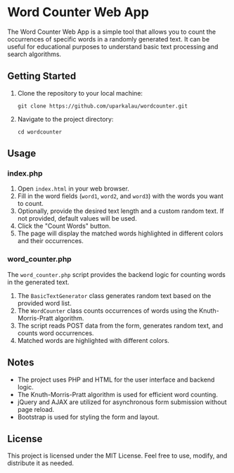 
# Word Counter Web App

The Word Counter Web App is a simple tool that allows you to count the occurrences of specific words in a randomly generated text. It can be useful for educational purposes to understand basic text processing and search algorithms.

## Getting Started

1. Clone the repository to your local machine:
   ```
   git clone https://github.com/uparkalau/wordcounter.git
   ```

2. Navigate to the project directory:
   ```
   cd wordcounter
   ```

## Usage

### index.php

1. Open `index.html` in your web browser.
2. Fill in the word fields (`word1`, `word2`, and `word3`) with the words you want to count.
3. Optionally, provide the desired text length and a custom random text. If not provided, default values will be used.
4. Click the "Count Words" button.
5. The page will display the matched words highlighted in different colors and their occurrences.

### word_counter.php

The `word_counter.php` script provides the backend logic for counting words in the generated text.

1. The `BasicTextGenerator` class generates random text based on the provided word list.
2. The `WordCounter` class counts occurrences of words using the Knuth-Morris-Pratt algorithm.
3. The script reads POST data from the form, generates random text, and counts word occurrences.
4. Matched words are highlighted with different colors.

## Notes

- The project uses PHP and HTML for the user interface and backend logic.
- The Knuth-Morris-Pratt algorithm is used for efficient word counting.
- jQuery and AJAX are utilized for asynchronous form submission without page reload.
- Bootstrap is used for styling the form and layout.

## License

This project is licensed under the MIT License. Feel free to use, modify, and distribute it as needed.
